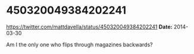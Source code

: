 # 450320049384202241
https://twitter.com/mattdavella/status/450320049384202241
**Date:** 2014-03-30

Am I the only one who flips through magazines backwards?
